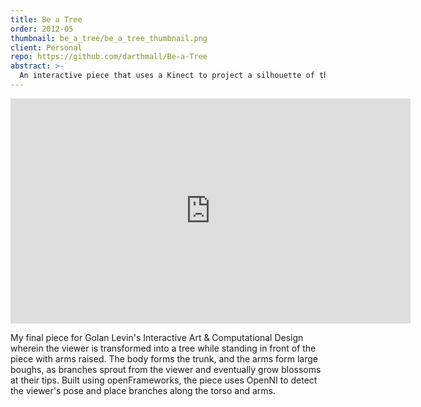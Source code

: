 ```yaml
---
title: Be a Tree
order: 2012-05
thumbnail: be_a_tree/be_a_tree_thumbnail.png
client: Personal
repo: https://github.com/darthmall/Be-a-Tree
abstract: >-
  An interactive piece that uses a Kinect to project a silhouette of the viewer and grow tree limbs with blossoms from their body as they raise their arms.
---
```


<iframe class="video" src="https://player.vimeo.com/video/41874498" width="640" height="360" frameborder="0" webkitallowfullscreen mozallowfullscreen allowfullscreen></iframe>

My final piece for Golan Levin's Interactive Art & Computational Design wherein
the viewer is transformed into a tree while standing in front of the piece with
arms raised. The body forms the trunk, and the arms form large boughs, as
branches sprout from the viewer and eventually grow blossoms at their tips.
Built using openFrameworks, the piece uses OpenNI to detect the viewer's pose
and place branches along the torso and arms.
